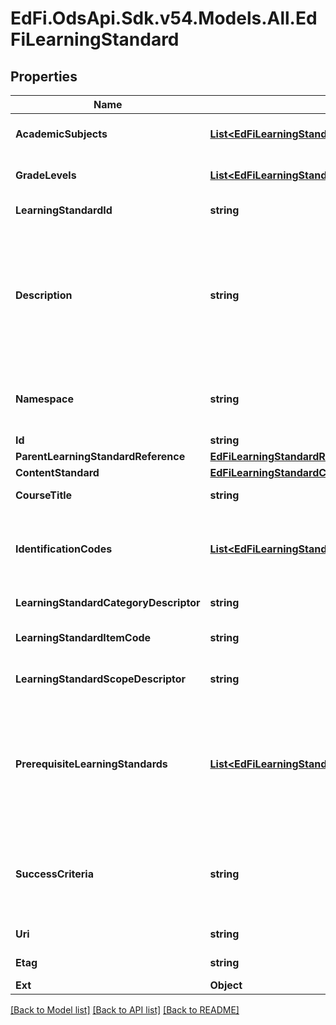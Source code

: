 # EdFi.OdsApi.Sdk.v54.Models.All.EdFiLearningStandard

## Properties

Name | Type | Description | Notes
------------ | ------------- | ------------- | -------------
**AcademicSubjects** | [**List&lt;EdFiLearningStandardAcademicSubject&gt;**](EdFiLearningStandardAcademicSubject.md) | An unordered collection of learningStandardAcademicSubjects. Subject area for the LearningStandard. | 
**GradeLevels** | [**List&lt;EdFiLearningStandardGradeLevel&gt;**](EdFiLearningStandardGradeLevel.md) | An unordered collection of learningStandardGradeLevels. The grade levels for the specific learning standard. | 
**LearningStandardId** | **string** | The identifier for the specific learning standard (e.g., 111.15.3.1.A). | 
**Description** | **string** | The text of the statement. The textual content that either describes a specific competency such as \&quot;Apply the Pythagorean Theorem to determine unknown side lengths in right triangles in real-world and mathematical problems in two and three dimensions.\&quot; or describes a less granular group of competencies within the taxonomy of the standards document, e.g. \&quot;Understand and apply the Pythagorean Theorem,\&quot; or \&quot;Geometry\&quot;. | 
**Namespace** | **string** | The namespace of the organization or entity who governs the standard. It is recommended the namespaces observe a URI format and begin with a domain name under the governing organization or entity control. | 
**Id** | **string** |  | [optional] 
**ParentLearningStandardReference** | [**EdFiLearningStandardReference**](EdFiLearningStandardReference.md) |  | [optional] 
**ContentStandard** | [**EdFiLearningStandardContentStandard**](EdFiLearningStandardContentStandard.md) |  | [optional] 
**CourseTitle** | **string** | The official Course Title with which this learning standard is associated. | [optional] 
**IdentificationCodes** | [**List&lt;EdFiLearningStandardIdentificationCode&gt;**](EdFiLearningStandardIdentificationCode.md) | An unordered collection of learningStandardIdentificationCodes. A coding scheme that is used for identification and record-keeping purposes by schools, social services, or other agencies to refer to a learning standard. | [optional] 
**LearningStandardCategoryDescriptor** | **string** | An additional classification of the type of a specific learning standard. | [optional] 
**LearningStandardItemCode** | **string** | A code designated by the promulgating body to identify the statement, e.g. 1.N.3 (usually not globally unique). | [optional] 
**LearningStandardScopeDescriptor** | **string** | Signals the scope of usage the standard. Does not necessarily relate the standard to the governing body. | [optional] 
**PrerequisiteLearningStandards** | [**List&lt;EdFiLearningStandardPrerequisiteLearningStandard&gt;**](EdFiLearningStandardPrerequisiteLearningStandard.md) | An unordered collection of learningStandardPrerequisiteLearningStandards. The unique identifier of a prerequisite learning standard item, a competency needed prior to learning this one. (Some items may have no prerequisites others may have one or more prerequisites. This should only be used to represent the immediate predecessors in a competency-based pathway, i.e. not prerequisites of prerequisites). | [optional] 
**SuccessCriteria** | **string** | One or more statements that describes the criteria used by teachers and students to check for attainment of a learning standard. This criteria gives clear indications as to the degree to which learning is moving through the Zone or Proximal Development toward independent achievement of the LearningStandard. | [optional] 
**Uri** | **string** | An unambiguous reference to the statement using a network-resolvable URI. | [optional] 
**Etag** | **string** | A unique system-generated value that identifies the version of the resource. | [optional] 
**Ext** | **Object** | Extensions to the LearningStandard entity. | [optional] 

[[Back to Model list]](../../README.md#documentation-for-models) [[Back to API list]](../../README.md#documentation-for-api-endpoints) [[Back to README]](../../README.md)

